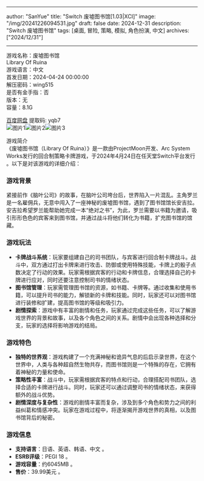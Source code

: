 
---
author: "SanYue"
title: "Switch 废墟图书馆[1.03|XCI]"
image: "/img/20241226094531.jpg"
draft: false
date: 2024-12-31
description: "Switch 废墟图书馆"
tags: [桌面, 冒险, 策略, 模拟, 角色扮演, 中文]
archives: ["2024/12/31"]

---

游戏名称：废墟图书馆   
Library Of Ruina    
游戏语言：中文  
首发日期：2024-04-24 00:00:00  
解压密码：wing515  
是否有金手指：否  
版本：无   
容量：8.1G

[百度网盘](https://pan.baidu.com/s/1fyTh8fRfNgA-EnTuW8r0hw) 提取码: yqb7  
![图片1](/img/b4af4b.jpg)![图片2](/img/786e97.jpg)![图片3](/img/a62889.jpg)  

游戏简介  
《废墟图书馆（Library Of Ruina）》是一款由ProjectMoon开发、Arc System Works发行的回合制策略卡牌游戏，于2024年4月24日在任天堂Switch平台发行 。以下是对该游戏的详细介绍：

### 游戏背景
紧接前作《脑叶公司》的故事，在脑叶公司垮台后，世界陷入一片混乱。主角罗兰是一名雇佣兵，无意中闯入了一座神秘的废墟图书馆，遇到了图书馆馆长安吉拉。安吉拉希望罗兰能帮助她完成一本“绝对之书”，为此，罗兰需要以书籍为邀请，吸引形形色色的宾客来到图书馆，并通过战斗将他们转化为书籍，扩充图书馆的馆藏。

### 游戏玩法
- **卡牌战斗系统**：玩家要组建自己的司书团队，与宾客进行回合制卡牌战斗。战斗中，双方通过打出卡牌来进行攻击、防御或使用特殊技能，卡牌上的骰子点数决定了行动的效果。玩家需根据宾客的行动和卡牌信息，合理选择自己的卡牌进行应对，同时还要注意控制司书的情绪状态。
- **图书馆管理**：玩家需管理图书馆的资源，如书籍、卡牌等。通过收集和使用书籍，可以提升司书的能力，解锁新的卡牌和技能。同时，玩家还可以对图书馆进行装修和扩建，提高图书馆的等级和吸引力。
- **剧情探索**：游戏中有丰富的剧情和任务，玩家通过完成这些任务，可以了解游戏世界的背景和故事，以及各个角色之间的关系。剧情中会出现各种选择和分支，玩家的选择将影响游戏的结局。

### 游戏特色
- **独特的世界观**：游戏构建了一个充满神秘和诡异气息的后启示录世界，在这个世界中，人类与各种超自然生物共存，而图书馆则是一个特殊的存在，它拥有着神秘的力量和使命。
- **策略性丰富**：战斗中，玩家需根据宾客的特点和行动，合理搭配司书团队，选择合适的卡牌进行战斗。同时，玩家还可以通过调整司书的情绪状态，来获得额外的战斗优势。
- **剧情深度与复杂性**：游戏的剧情丰富而复杂，涉及到多个角色和势力之间的利益纠葛和情感冲突。玩家在游戏过程中，将逐渐揭开游戏世界的真相，以及图书馆背后的秘密。

### 游戏信息
- **支持语言**：日语、英语、韩语、中文 。
- **ESRB评级**：PEGI 18 。
- **游戏容量**：约6045MB 。
- **售价**：39.99美元 。
